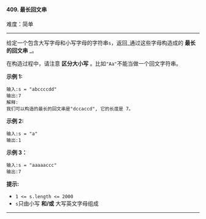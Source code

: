 #### 409. 最长回文串

难度：简单

---

给定一个包含大写字母和小写字母的字符串`s`，返回_通过这些字母构造成的  **最长的回文串** _。

在构造过程中，请注意  **区分大小写**  。比如`"Aa"`不能当做一个回文字符串。

**示例 1:**

```
输入:s = "abccccdd"
输出:7
解释:
我们可以构造的最长的回文串是"dccaccd", 它的长度是 7。
```

**示例 2:**

```
输入:s = "a"
输出:1
```

**示例 3：**

```
输入:s = "aaaaaccc"
输出:7
```

**提示:**

* `1 <= s.length <= 2000`
* `s`只由小写  **和/或**  大写英文字母组成

---

```Java
```